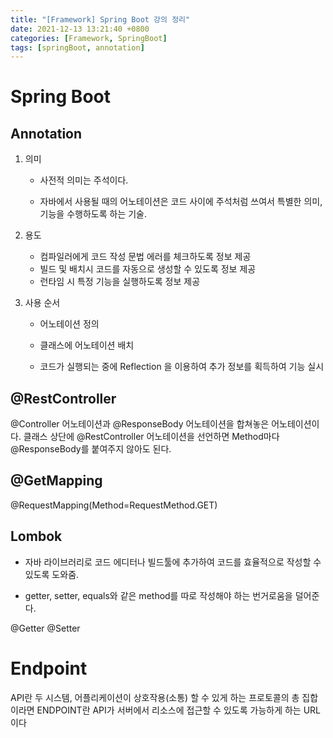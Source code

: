 ```yaml
---
title: "[Framework] Spring Boot 강의 정리"
date: 2021-12-13 13:21:40 +0800
categories: [Framework, SpringBoot]
tags: [springBoot, annotation]
---
```


# Spring Boot

## Annotation

1. 의미

   - 사전적 의미는 주석이다.

   - 자바에서 사용될 때의 어노테이션은 코드 사이에 주석처럼 쓰여서 특별한 의미, 기능을 수행하도록 하는 기술.

2. 용도

   - 컴파일러에게 코드 작성 문법 에러를 체크하도록 정보 제공
   - 빌드 및 배치시 코드를 자동으로 생성할 수 있도록 정보 제공
   - 런타임 시 특정 기능을 실행하도록 정보 제공

3. 사용 순서

   - 어노테이션 정의

   - 클래스에 어노테이션 배치

   - 코드가 실행되는 중에 Reflection 을 이용하여 추가 정보를 획득하여 기능 실시

     

## @RestController

@Controller 어노테이션과 @ResponseBody 어노테이션을 합쳐놓은 어노테이션이다. 클래스 상단에 @RestController 어노테이션을 선언하면 Method마다 @ResponseBody를 붙여주지 않아도 된다.



## @GetMapping

@RequestMapping(Method=RequestMethod.GET)



## Lombok

- 자바 라이브러리로 코드 에디터나 빌드툴에 추가하여 코드를 효율적으로 작성할 수 있도록 도와줌.

- getter, setter, equals와 같은 method를 따로 작성해야 하는 번거로움을 덜어준다.

@Getter @Setter



# Endpoint

API란 두 시스템, 어플리케이션이 상호작용(소통) 할 수 있게 하는 프로토콜의 총 집합이라면 ENDPOINT란 API가 서버에서 리소스에 접근할 수 있도록 가능하게 하는 URL이다